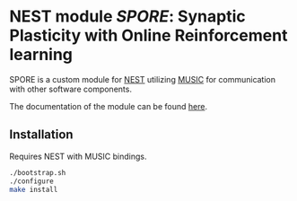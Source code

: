 # NEST module *SPORE*: Synaptic Plasticity with Online Reinforcement learning

SPORE is a custom module for [NEST](http://www.nest-simulator.org/)
utilizing [MUSIC](https://github.com/INCF/MUSIC) for communication with other software components.

The documentation of the module can be found [here](https://igitugraz.github.io/spore-nest-module/).

## Installation

Requires NEST with MUSIC bindings.

```bash
./bootstrap.sh
./configure
make install
```

